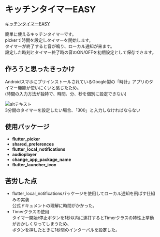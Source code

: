 # キッチンタイマーEASY
[キッチンタイマーEASY](https://play.google.com/store/apps/details?id=com.easy.kitchen.timer.app&pli=1)  

簡単に使えるキッチンタイマーです。  
pickerで時間を設定しタイマーを開始します。  
タイマーが終了すると音が鳴り、ローカル通知が来ます。  
設定した時刻とタイマー終了時の音のON/OFFを初期設定として保存できます。  

## 作ろうと思ったきっかけ
AndroidスマホにプリインストールされているGoogle製の「時計」アプリのタイマー機能が使いにくいと感じたため。  
(時間の入力方法が独特で、時間、分、秒を個別に設定できない)  
  
![altテキスト](https://appllio.com/sites/default/files/styles/portrait_xl_1/public/2022/08/05/r-2208-android-set-timer-4.jpg)  
3分間のタイマーを設定したい場合、「300」と入力しなければならない



## 使用パッケージ

- **flutter_picker**  
- **shared_preferences**  
- **flutter_local_notifications**  
- **audioplayer**  
- **change_app_package_name**  
- **flutter_launcher_icon**  

## 苦労した点
- flutter_local_notificationsパッケージを使用してローカル通知を飛ばす仕組みの実装  
公式ドキュメントの理解に時間がかかった。  
- Timerクラスの使用  
  タイマー開始/停止ボタンを1秒以内に連打するとTimerクラスの特性上挙動がおかしくなってしまうため、  
  ボタンを押したときに1秒間のインターバルを設定した。
